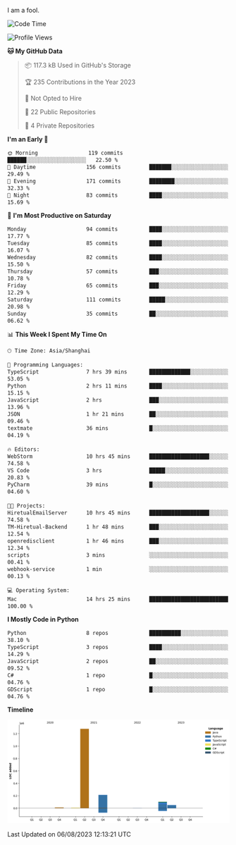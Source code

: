 I am a fool.

<!--START_SECTION:waka-->
![Code Time](http://img.shields.io/badge/Code%20Time-587%20hrs%2056%20mins-blue)

![Profile Views](http://img.shields.io/badge/Profile%20Views-2-blue)

**🐱 My GitHub Data** 

> 📦 117.3 kB Used in GitHub's Storage 
 > 
> 🏆 235 Contributions in the Year 2023
 > 
> 🚫 Not Opted to Hire
 > 
> 📜 22 Public Repositories 
 > 
> 🔑 4 Private Repositories 
 > 
**I'm an Early 🐤** 

```text
🌞 Morning                119 commits         ██████░░░░░░░░░░░░░░░░░░░   22.50 % 
🌆 Daytime                156 commits         ███████░░░░░░░░░░░░░░░░░░   29.49 % 
🌃 Evening                171 commits         ████████░░░░░░░░░░░░░░░░░   32.33 % 
🌙 Night                  83 commits          ████░░░░░░░░░░░░░░░░░░░░░   15.69 % 
```
📅 **I'm Most Productive on Saturday** 

```text
Monday                   94 commits          ████░░░░░░░░░░░░░░░░░░░░░   17.77 % 
Tuesday                  85 commits          ████░░░░░░░░░░░░░░░░░░░░░   16.07 % 
Wednesday                82 commits          ████░░░░░░░░░░░░░░░░░░░░░   15.50 % 
Thursday                 57 commits          ███░░░░░░░░░░░░░░░░░░░░░░   10.78 % 
Friday                   65 commits          ███░░░░░░░░░░░░░░░░░░░░░░   12.29 % 
Saturday                 111 commits         █████░░░░░░░░░░░░░░░░░░░░   20.98 % 
Sunday                   35 commits          ██░░░░░░░░░░░░░░░░░░░░░░░   06.62 % 
```


📊 **This Week I Spent My Time On** 

```text
🕑︎ Time Zone: Asia/Shanghai

💬 Programming Languages: 
TypeScript               7 hrs 39 mins       █████████████░░░░░░░░░░░░   53.05 % 
Python                   2 hrs 11 mins       ████░░░░░░░░░░░░░░░░░░░░░   15.15 % 
JavaScript               2 hrs               ███░░░░░░░░░░░░░░░░░░░░░░   13.96 % 
JSON                     1 hr 21 mins        ██░░░░░░░░░░░░░░░░░░░░░░░   09.46 % 
textmate                 36 mins             █░░░░░░░░░░░░░░░░░░░░░░░░   04.19 % 

🔥 Editors: 
WebStorm                 10 hrs 45 mins      ███████████████████░░░░░░   74.58 % 
VS Code                  3 hrs               █████░░░░░░░░░░░░░░░░░░░░   20.83 % 
PyCharm                  39 mins             █░░░░░░░░░░░░░░░░░░░░░░░░   04.60 % 

🐱‍💻 Projects: 
HiretualEmailServer      10 hrs 45 mins      ███████████████████░░░░░░   74.58 % 
TM-Hiretual-Backend      1 hr 48 mins        ███░░░░░░░░░░░░░░░░░░░░░░   12.54 % 
openredisclient          1 hr 46 mins        ███░░░░░░░░░░░░░░░░░░░░░░   12.34 % 
scripts                  3 mins              ░░░░░░░░░░░░░░░░░░░░░░░░░   00.41 % 
webhook-service          1 min               ░░░░░░░░░░░░░░░░░░░░░░░░░   00.13 % 

💻 Operating System: 
Mac                      14 hrs 25 mins      █████████████████████████   100.00 % 
```

**I Mostly Code in Python** 

```text
Python                   8 repos             ██████████░░░░░░░░░░░░░░░   38.10 % 
TypeScript               3 repos             ████░░░░░░░░░░░░░░░░░░░░░   14.29 % 
JavaScript               2 repos             ██░░░░░░░░░░░░░░░░░░░░░░░   09.52 % 
C#                       1 repo              █░░░░░░░░░░░░░░░░░░░░░░░░   04.76 % 
GDScript                 1 repo              █░░░░░░░░░░░░░░░░░░░░░░░░   04.76 % 
```



**Timeline**

![Lines of Code chart](https://raw.githubusercontent.com/VeejaLiu/VeejaLiu/master/assets/bar_graph.png)


 Last Updated on 06/08/2023 12:13:21 UTC
<!--END_SECTION:waka-->
